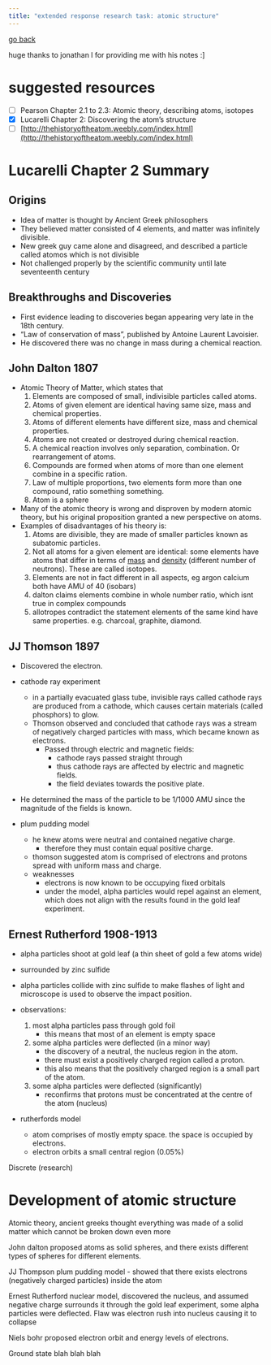 ```yaml
---
title: "extended response research task: atomic structure"
---
```

[go back](notes/subsections/chem.md)

huge thanks to jonathan l for providing me with his notes :]
# suggested resources
- [ ] Pearson Chapter 2.1 to 2.3: Atomic theory, describing atoms, isotopes
- [x] Lucarelli Chapter 2: Discovering the atom’s structure
- [ ] [http://thehistoryoftheatom.weebly.com/index.html](http://thehistoryoftheatom.weebly.com/index.html)
# Lucarelli Chapter 2 Summary

## Origins
-   Idea of matter is thought by Ancient Greek philosophers
-   They believed matter consisted of 4 elements, and matter was infinitely divisible.
-   New greek guy came alone and disagreed, and described a particle called atomos which is not divisible
-   Not challenged properly by the scientific community until late seventeenth century

## Breakthroughs and Discoveries
-   First evidence leading to discoveries began appearing very late in the 18th century.
-   “Law of conservation of mass”, published by Antoine Laurent Lavoisier.
-   He discovered there was no change in mass during a chemical reaction.

## John Dalton 1807
-   Atomic Theory of Matter, which states that
	1.  Elements are composed of small, indivisible particles called atoms.
	2.  Atoms of given element are identical having same size, mass and chemical properties.
	3.  Atoms of different elements have different size, mass and chemical properties.
	4.  Atoms are not created or destroyed during chemical reaction.
	5.  A chemical reaction involves only separation, combination. Or rearrangement of atoms.
	6.  Compounds are formed when atoms of more than one element combine in a specific ration.
	7.  Law of multiple proportions, two elements form more than one compound, ratio something something.
	8. Atom is a sphere
- Many of the atomic theory is wrong and disproven by modern atomic theory, but his original proposition granted a new perspective on atoms.
- Examples of disadvantages of his theory is:
	1. Atoms are divisible, they are made of smaller particles known as subatomic particles.
	2. Not all atoms for a given element are identical: some elements have atoms that differ in terms of <u>mass</u> and <u>density</u> (different number of neutrons). These are called isotopes.
	3. Elements are not in fact different in all aspects, eg argon calcium both have AMU of 40 (isobars)
	4. dalton claims elements combine in whole number ratio, which isnt true in complex compounds
	5. allotropes contradict the statement elements of the same kind have same properties. e.g. charcoal, graphite, diamond.
## JJ Thomson 1897
-   Discovered the electron.
- cathode ray experiment
	- in a partially evacuated glass tube, invisible rays called cathode rays are produced from a cathode, which causes certain materials (called phosphors) to glow.
	- Thomson observed and concluded that cathode rays was a stream of negatively charged particles with mass, which became known as electrons.
		- Passed through electric and magnetic fields:
			- cathode rays passed straight through
			- thus cathode rays are affected by electric and magnetic fields.
			- the field deviates towards the positive plate.
- He determined the mass of the particle to be 1/1000 AMU since the magnitude of the fields is known.

- plum pudding model
	- he knew atoms were neutral and contained negative charge.
		- therefore they must contain equal positive charge.
	- thomson suggested atom is comprised of electrons and protons spread with uniform mass and charge.
	- weaknesses
		- electrons is now known to be occupying fixed orbitals
		- under the model, alpha particles would repel against an element, which does not align with the results found in the gold leaf experiment.

## Ernest Rutherford 1908-1913
- alpha particles shoot at gold leaf (a thin sheet of gold a few atoms wide)
- surrounded by zinc sulfide
- alpha particles collide with zinc sulfide to make flashes of light and microscope is used to observe the impact position.
- observations:
	1. most alpha particles pass through gold foil
		- this means that most of an element is empty space
	2. some alpha particles were deflected (in a minor way)
		- the discovery of a neutral, the nucleus region in the atom.
		- there must exist a positively charged region called a proton.
		- this also means that the positively charged region is a small part of the atom.
	3. some alpha particles were deflected (significantly)
		- reconfirms that protons must be concentrated at the centre of the atom (nucleus)

- rutherfords model
	- atom comprises of mostly empty space. the space is occupied by electrons.
	- electron orbits a small central region (0.05%)

Discrete (research)


# Development of atomic structure

Atomic theory, ancient greeks thought everything was made of a solid matter which cannot be broken down even more

John dalton proposed atoms as solid spheres, and there exists different types of spheres for different elements.

JJ Thompson plum pudding model - showed that there exists electrons (negatively charged particles) inside the atom

Ernest Rutherford nuclear model, discovered the nucleus, and assumed negative charge surrounds it through the gold leaf experiment, some alpha particles were deflected. Flaw was electron rush into nucleus causing it to collapse

Niels bohr proposed electron orbit and energy levels of electrons.

Ground state blah blah blah